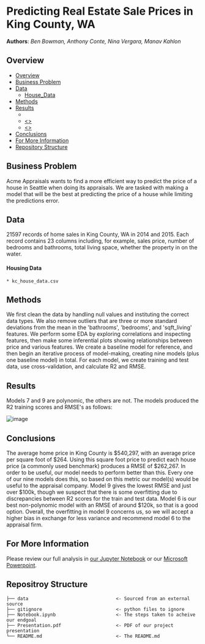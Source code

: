 # Predicting Real Estate Sale Prices in King County, WA *<Appraisal Firm>*
 
**Authors**: *Ben Bowman, Anthony Conte, Nina Vergara, Manav Kahlon*
  
## Overview
- [Overview](#Overview)
- [Business Problem](#Business-Problem)
- [Data](#Data)
   - [House_Data](#Housing-Data)
- [Methods](#Methods)
- [Results](#Results)
    - [](#<>)
    - [<>](#<>)
    - [<>](#<>)
- [Conclusions](#Conclusions)
- [For More Information](#For-More-Information)
- [Repository Structure](#Repository-Structure)
  

## Business Problem
Acme Appraisals wants to find a more efficient way to predict the price of a house in Seattle when doing its appraisals. We are tasked with making a model that will be the best at predicting the price of a house while limiting the predictions error.   
 
## Data
21597 records of home sales in King County, WA in 2014 and 2015.  Each record contains 23 columns including, for example, sales price, number of bedrooms and bathrooms, total living space, whether the property in on the water.  
 #### Housing Data
    * kc_house_data.csv
    
    
## Methods
 We first clean the data by handling null values and instituting the correct data types.  We also remove outliers that are three or more standard deviations from the mean in the 'bathrooms', 'bedrooms', and 'sqft_living' features.  We perform some EDA by exploring correlations and inspecting features, then make some inferential plots showing relationships between price and various features.  We create a baseline model for reference, and then begin an iterative process of model-making, creating nine models (plus one baseline model) in total.  For each model, we create training and test data, use cross-validation, and calculate R2 and RMSE.  
    
    
## Results
Models 7 and 9 are polynomic, the others are not.  The models produced the R2 training scores and RMSE's as follows:

  ![image](https://user-images.githubusercontent.com/82840623/125812005-debaf0eb-40e9-439c-846a-10924b635668.png)

    
    
## Conclusions
The average home price in King County is $540,297, with an average price per square foot of $264.  Using this square foot price to predict each house price (a commonly used benchmark) produces a RMSE of $262,267. In order to be useful, our model needs to perform better than this.  Every one of our nine models does this, so based on this metric our model(s) would be useful to the appraisal company.  Model 9 gives the lowest RMSE and just over $100k, though we suspect that there is some overfitting due to discrepancies between R2 scores for the train and test data.  Model 6 is our best non-polynomic model with an RMSE of around $120k, so that is a good option. Overall, the overfitting in model 9 concerns us, so we will accept a higher bias in exchange for less variance and recommend model 6 to the appraisal firm.  
    
    
## For More Information
    
Please review our full analysis in [our Jupyter Notebook](./Notebook.ipynb) or our [Microsoft Powerpoint](./Microsoft_powerpoint.pdf).    
    
## Repositroy Structure
 ```
├── data                                <- Sourced from an external source
├── gitignore                           <- python files to ignore 
├── Notebook.ipynb                      <- The steps taken to acheive our endgoal
├── Presentation.pdf                    <- PDF of our project presentation                        
└── README.md                           <- The README.md

```
